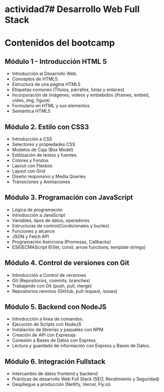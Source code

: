 # actividad7# Desarrollo Web Full Stack 
# Contenidos del bootcamp

## Módulo 1 - Introducción HTML 5
- Introducción al Desarrollo Web.
- Conceptos de HTML5.
- Estructura de una página HTML5
- Etiquetas comunes (Títulos, párrafos, listas y enlaces)
- Incorporación de Imágenes, videos y embebidos (iframes, embed, video, img, figure)
- Formulario en HTML y sus elementos.
- Semántica HTML5

## Módulo 2. Estilo con CSS3
- Introducción a CSS
- Selectores y propiedades CSS
- Modelos de Caja (Box Model)
- Estilización de textos y fuentes.
- Colores y Fondos
- Layout con Flexbox
- Layout con Grid
- Diseño responsivo y Media Queries
- Transiciones y Animaciones

## Módulo 3. Programación con JavaScript
- Lógica de programación
- Introducción a JavaScript
- Variables, tipos de datos, operadores
- Estructuras de control(Condicionales y bucles)
- Funciones y alcance
- JSON y Fetch API
- Programación Asíncrona (Promesas, Callbacks)
- ES6(ECMAScript 6)(let, const, arrow functions, template strings)

## Módulo 4. Control de versiones con Git
- Introducción a Control de versiones
- Git (Repositorios, commits, branches)
- Trabajando con Git (push, pull, merge)
- Repositorios remotos (GitHub, pull request, issues)

## Módulo 5. Backend con NodeJS
- Introducción a línea de comandos.
- Ejecución de Scripts con NodeJS
- Instalación de librerías y paquetes con NPM.
- Creación de API con Expressjs
- Conexión a Bases de Datos con Express
- Lectura y guardado de información con Express y Bases de Datos.

## Módulo 6. Integración Fullstack
- Intercambio de datos frontend y backend
- Prácticas de desarrollo Web Full Stack (SEO, Rendimiento y Seguridad)
- Despliegue a producción (Netlify, Vercel, Fly.io)